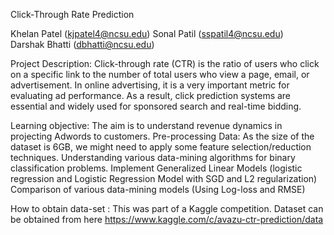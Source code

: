
Click-Through Rate Prediction

Khelan Patel (kjpatel4@ncsu.edu)
Sonal Patil (sspatil4@ncsu.edu)			
Darshak Bhatti (dbhatti@ncsu.edu)
	 				
Project Description:
Click-through rate (CTR) is the ratio of users who click on a specific link to the number of total users who view a page, email, or advertisement.  In online advertising, it is a very important metric for evaluating ad performance. As a result, click prediction systems are essential and widely used for sponsored search and real-time bidding.

Learning objective:
The aim is to understand revenue dynamics in projecting Adwords to customers.
Pre-processing Data: As the size of the dataset is 6GB, we might need to apply some feature selection/reduction techniques.
Understanding various data-mining algorithms for binary classification problems.
Implement Generalized Linear Models (logistic regression and Logistic Regression Model with SGD and L2 regularization)
Comparison of various data-mining models (Using Log-loss and RMSE)

How to obtain data-set : This was part of a Kaggle competition. Dataset can be obtained from here
https://www.kaggle.com/c/avazu-ctr-prediction/data

